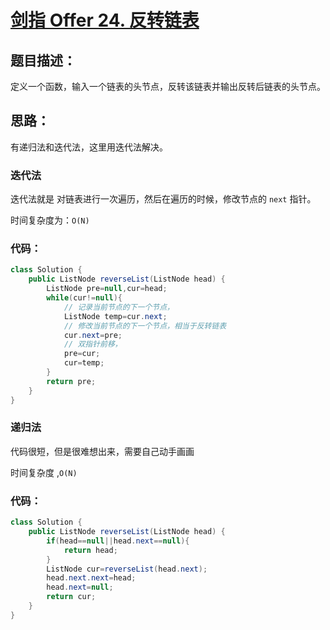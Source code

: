 # [剑指 Offer 24. 反转链表](https://leetcode-cn.com/problems/fan-zhuan-lian-biao-lcof/)

## 题目描述：

定义一个函数，输入一个链表的头节点，反转该链表并输出反转后链表的头节点。

## 思路：

有递归法和迭代法，这里用迭代法解决。

### 迭代法

迭代法就是 对链表进行一次遍历，然后在遍历的时候，修改节点的 `next` 指针。

时间复杂度为：`O(N)`

### 代码：

```Java
class Solution {
    public ListNode reverseList(ListNode head) {
        ListNode pre=null,cur=head;
        while(cur!=null){
            // 记录当前节点的下一个节点，
            ListNode temp=cur.next;
            // 修改当前节点的下一个节点，相当于反转链表 
            cur.next=pre;
            // 双指针前移，
            pre=cur;
            cur=temp;
        }
        return pre;
    }
}
```

### 递归法

代码很短，但是很难想出来，需要自己动手画画

时间复杂度 ,`O(N)`

### 代码：

```Java
class Solution {
    public ListNode reverseList(ListNode head) {
        if(head==null||head.next==null){
            return head;
        }
        ListNode cur=reverseList(head.next);
        head.next.next=head;
        head.next=null;
        return cur;
    }
}
```



